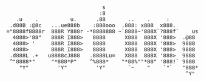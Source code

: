 <html>
  <head>
  <meta charset="utf-8">
  <meta name="viewport" content="width=device-width,initial-scale=1">
  <meta name="robots" content="index,follow">
  <meta name="generator" content="GrapesJS Studio">
  <link rel="stylesheet" href="./style.css">
  </head>
  <body id="iau9"><pre id="output" class="d-inline-block text-left mb-0">                              s                                                                        .                             <br/>                             :8                                                                       @88&gt;                           <br/>   .u    .          u.      .88       ..    .     :                   uL   ..      uL   ..            %8P      u.    u.              <br/> .d88B :@8c   ...ue888b    :888ooo  .888: x888  x888.        u      .@88b  @88R  .@88b  @88R           .     x@88k u@88c.      uL    <br/>="8888f8888r  888R Y888r -*8888888 ~`8888~'888X`?888f`    us888u.  '"Y888k/"*P  '"Y888k/"*P          .@88u  ^"8888""8888"  .ue888Nc..<br/>  4888&gt;'88"   888R I888&gt;   8888      X888  888X '888&gt;  .@88 "8888"    Y888L        Y888L            ''888E`   8888  888R  d88E`"888E`<br/>  4888&gt; '     888R I888&gt;   8888      X888  888X '888&gt;  9888  9888      8888         8888              888E    8888  888R  888E  888E <br/>  4888&gt;       888R I888&gt;   8888      X888  888X '888&gt;  9888  9888      `888N        `888N             888E    8888  888R  888E  888E <br/> .d888L .+   u8888cJ888   .8888Lu=   X888  888X '888&gt;  9888  9888   .u./"888&amp;    .u./"888&amp;      .     888E    8888  888R  888E  888E <br/> ^"8888*"     "*888*P"    ^%888*    "*88%""*88" '888!` 9888  9888  d888" Y888*" d888" Y888*"  .@8c    888&amp;   "*88*" 8888" 888&amp; .888E <br/>    "Y"         'Y"         'Y"       `~    "    `"`   "888*""888" ` "Y   Y"    ` "Y   Y"    '%888"   R888"    ""   'Y"   *888" 888&amp; <br/>                                                        ^Y"   ^Y'                              ^*      ""                  `"   "888E<br/>                                                                                                                          .dWi   `88E<br/>                                                                                                                          4888~  J8% <br/>                                                                                                                           ^"===*"`
  </html>
